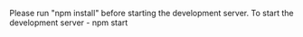 Please run "npm install" before starting the development server.
To start the development server - npm start
